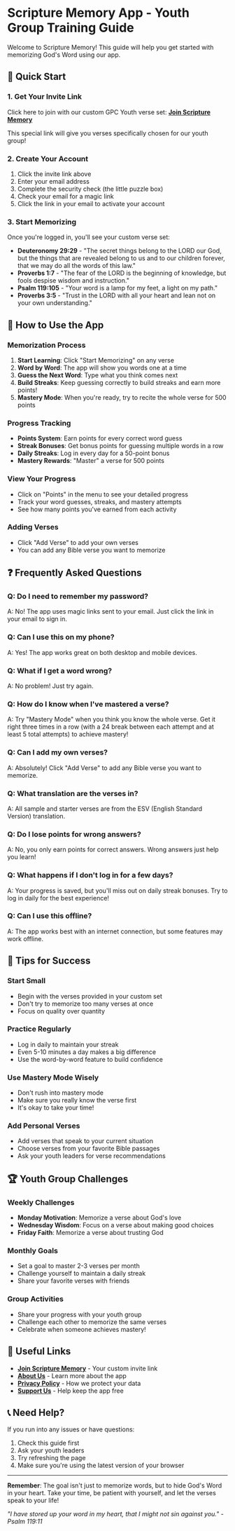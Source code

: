 # Scripture Memory App - Youth Group Training Guide

Welcome to Scripture Memory! This guide will help you get started with memorizing God's Word using our app.

## 🚀 Quick Start

### 1. Get Your Invite Link
Click here to join with our custom GPC Youth verse set: **[Join Scripture Memory](https://benlikes.us/gpc-verses)**

This special link will give you verses specifically chosen for our youth group!

### 2. Create Your Account
1. Click the invite link above
2. Enter your email address
3. Complete the security check (the little puzzle box)
4. Check your email for a magic link
5. Click the link in your email to activate your account

### 3. Start Memorizing
Once you're logged in, you'll see your custom verse set:
- **Deuteronomy 29:29** - "The secret things belong to the LORD our God, but the things that are revealed belong to us and to our children forever, that we may do all the words of this law."
- **Proverbs 1:7** - "The fear of the LORD is the beginning of knowledge, but fools despise wisdom and instruction."
- **Psalm 119:105** - "Your word is a lamp for my feet, a light on my path."
- **Proverbs 3:5** - "Trust in the LORD with all your heart and lean not on your own understanding."

## 📱 How to Use the App

### Memorization Process
1. **Start Learning**: Click "Start Memorizing" on any verse
2. **Word by Word**: The app will show you words one at a time
3. **Guess the Next Word**: Type what you think comes next
4. **Build Streaks**: Keep guessing correctly to build streaks and earn more points!
5. **Mastery Mode**: When you're ready, try to recite the whole verse for 500 points

### Progress Tracking
- **Points System**: Earn points for every correct word guess
- **Streak Bonuses**: Get bonus points for guessing multiple words in a row
- **Daily Streaks**: Log in every day for a 50-point bonus
- **Mastery Rewards**: "Master" a verse for 500 points

### View Your Progress
- Click on "Points" in the menu to see your detailed progress
- Track your word guesses, streaks, and mastery attempts
- See how many points you've earned from each activity

### Adding Verses
- Click "Add Verse" to add your own verses
- You can add any Bible verse you want to memorize


## ❓ Frequently Asked Questions

### **Q: Do I need to remember my password?**
A: No! The app uses magic links sent to your email. Just click the link in your email to sign in.

### **Q: Can I use this on my phone?**
A: Yes! The app works great on both desktop and mobile devices.

### **Q: What if I get a word wrong?**
A: No problem! Just try again.

### **Q: How do I know when I've mastered a verse?**
A: Try "Mastery Mode" when you think you know the whole verse. Get it right three times in a row (with a 24 break between each attempt and at least 5 total attempts) to achieve mastery!

### **Q: Can I add my own verses?**
A: Absolutely! Click "Add Verse" to add any Bible verse you want to memorize.

### **Q: What translation are the verses in?**
A: All sample and starter verses are from the ESV (English Standard Version) translation.

### **Q: Do I lose points for wrong answers?**
A: No, you only earn points for correct answers. Wrong answers just help you learn!

### **Q: What happens if I don't log in for a few days?**
A: Your progress is saved, but you'll miss out on daily streak bonuses. Try to log in daily for the best experience!

### **Q: Can I use this offline?**
A: The app works best with an internet connection, but some features may work offline.

## 🎯 Tips for Success

### **Start Small**
- Begin with the verses provided in your custom set
- Don't try to memorize too many verses at once
- Focus on quality over quantity

### **Practice Regularly**
- Log in daily to maintain your streak
- Even 5-10 minutes a day makes a big difference
- Use the word-by-word feature to build confidence

### **Use Mastery Mode Wisely**
- Don't rush into mastery mode
- Make sure you really know the verse first
- It's okay to take your time!

### **Add Personal Verses**
- Add verses that speak to your current situation
- Choose verses from your favorite Bible passages
- Ask your youth leaders for verse recommendations

## 🏆 Youth Group Challenges

### **Weekly Challenges**
- **Monday Motivation**: Memorize a verse about God's love
- **Wednesday Wisdom**: Focus on a verse about making good choices
- **Friday Faith**: Memorize a verse about trusting God

### **Monthly Goals**
- Set a goal to master 2-3 verses per month
- Challenge yourself to maintain a daily streak
- Share your favorite verses with friends

### **Group Activities**
- Share your progress with your youth group
- Challenge each other to memorize the same verses
- Celebrate when someone achieves mastery!

## 🔗 Useful Links

- **[Join Scripture Memory](https://benlikes.us/gpc-verses)** - Your custom invite link
- **[About Us](/about)** - Learn more about the app
- **[Privacy Policy](/privacy)** - How we protect your data
- **[Support Us](/donate)** - Help keep the app free

## 📞 Need Help?

If you run into any issues or have questions:
1. Check this guide first
2. Ask your youth leaders
3. Try refreshing the page
4. Make sure you're using the latest version of your browser

---

**Remember**: The goal isn't just to memorize words, but to hide God's Word in your heart. Take your time, be patient with yourself, and let the verses speak to your life!

*"I have stored up your word in my heart, that I might not sin against you." - Psalm 119:11* 
